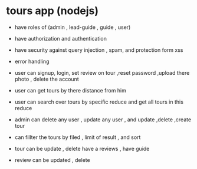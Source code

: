 # tours app (nodejs)

- have roles  of (admin , lead-guide , guide , user)

- have authorization and authentication

-  have security against query injection , spam, and protection form xss

- error handling

- user can signup, login, set review on tour ,reset password ,upload there photo , delete the account

- user can get tours by there distance from him

- user can search over tours by specific reduce and get all tours in this reduce 

- admin can delete any user , update any user , and update  ,delete ,create tour

- can fillter the tours by filed , limit of result , and sort

- tour can be update , delete have a reviews , have guide

- review can be updated , delete
